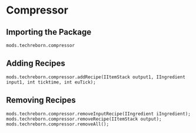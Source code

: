 # Compressor

## Importing the Package
`mods.techreborn.compressor`

## Adding Recipes
```zenscript
mods.techreborn.compressor.addRecipe(IItemStack output1, IIngredient input1, int ticktime, int euTick);
```

## Removing Recipes
```zenscript
mods.techreborn.compressor.removeInputRecipe(IIngredient iIngredient);
mods.techreborn.compressor.removeRecipe(IItemStack output);
mods.techreborn.compressor.removeAll();
```